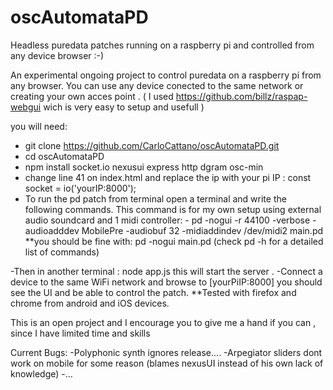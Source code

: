 # oscAutomataPD
Headless puredata patches running on a raspberry pi and controlled from any device browser :-)

An experimental ongoing project to control puredata on a raspberry pi from any browser. You can use any device conected to the same network or creating your own acces point . ( I used https://github.com/billz/raspap-webgui wich is very easy to setup and usefull ) 

you will need:
- git clone https://github.com/CarloCattano/oscAutomataPD.git
- cd oscAutomataPD
- npm install socket.io nexusui express http dgram osc-min
- change line 41 on index.html and replace the ip with your pi IP : const socket = io('yourIP:8000');
- To run the pd patch from terminal open a terminal and write the following commands.
  This command is for my own setup using external audio soundcard and 1 midi controller:
        - pd -nogui -r 44100 -verbose -audioadddev MobilePre -audiobuf 32 -midiaddindev /dev/midi2 main.pd
          **you should be fine with:  pd -nogui main.pd 
              (check pd -h for a detailed list of commands)

-Then in another terminal : node app.js 
  this will start the server .
-Connect a device to the same WiFi network and browse to [yourPiIP:8000] you should see the UI and be able to control the patch.
  **Tested with firefox and chrome from android and iOS devices.

This is an open project and I encourage you to give me a hand if you can , since I have limited time and skills

Current Bugs:
-Polyphonic synth ignores release....
-Arpegiator sliders dont work on mobile for some reason (blames nexusUI instead of his own lack of knowledge)
-...
